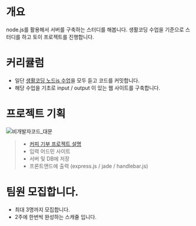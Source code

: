 # 개요
node.js를 활용해서 서버를 구축하는 스터디를 해봅니다. 생활코딩 수업을 기준으로 스터디를 하고 토이 프로젝트를 진행합니다. 

# 커리큘럼
- 일단 [생활코딩 노드js 수업](https://opentutorials.org/course/2136)을 모두 듣고 코드를 커밋합니다. 
- 해당 수업을 기초로 input / output 이 있는 웹 사이트를 구축합니다. 

# 프로젝트 기획

![비개발자코드_대문](https://scontent.xx.fbcdn.net/v/t1.0-9/13729031_10154323974629334_3197547639280358592_n.jpg?oh=9d16ff045b63505df2759fc951aed4f5&oe=58322C9E)
> 
> - [커피 기부 프로젝트 설명](https://www.icloud.com/keynote/000U_awLfkp1OhHbs8tY3apmQ#CoC/)
> - 입력 어드민 사이트 
> - 서버 및 DB에 저장
> - 프론트앤드에 출력 (express.js / jade / handlebar.js)

# 팀원 모집합니다. 
- 최대 3명까지 모집합니다. 
- 2주에 한번씩 완성하는 스캐쥴 입니다. 



